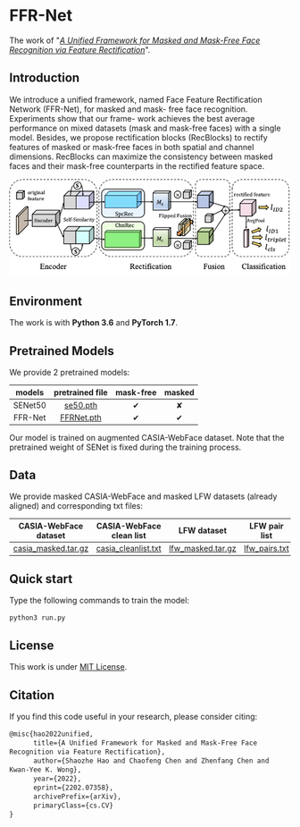 # FFR-Net

The work of "[*A Unified Framework for Masked and Mask-Free Face Recognition via Feature Rectification*](https://arxiv.org/pdf/2202.07358.pdf)".

## Introduction
We introduce a unified framework, named Face Feature Rectification Network (FFR-Net), for masked and mask- free face recognition. Experiments show that our frame- work achieves the best average performance on mixed datasets (mask and mask-free faces) with a single model. Besides, we propose rectification blocks (RecBlocks) to rectify features of masked or mask-free faces in both spatial and channel dimensions. RecBlocks can maximize the consistency between masked faces and their mask-free counterparts in the rectified feature space.

![overview](./images/overview.png)

## Environment
The work is with **Python 3.6** and **PyTorch 1.7**.

## Pretrained Models

We provide 2 pretrained models:

| models | pretrained file | mask-free | masked |
| :-----:| :----: | :----: | :----: |
| SENet50 | [se50.pth](https://drive.google.com/file/d/1qiu_emStHGt_b_ZVeaAKWjYovAR3q1n5/view?usp=sharing) | ✔ | ✘ |
| FFR-Net | [FFRNet.pth](https://drive.google.com/file/d/1kVlQHCVynkVXW6cWHS1cVS-4D8_dMTwg/view?usp=sharing) | ✔ | ✔ |

Our model is trained on augmented CASIA-WebFace dataset. Note that the pretrained weight of SENet is fixed during the training process.

## Data

We provide masked CASIA-WebFace and masked LFW datasets (already aligned) and corresponding txt files:

| CASIA-WebFace dataset | CASIA-WebFace clean list | LFW dataset | LFW pair list |
| :-----:| :----: | :----: | :----: |
| [casia_masked.tar.gz](https://drive.google.com/file/d/1Wv1q_uObl-vl4lxHTTRBqbGYH8mQDRBE/view?usp=sharing) | [casia_cleanlist.txt](https://drive.google.com/file/d/1hU0-zX8386_trDUChRrx7qZOolQIDedA/view?usp=sharing) | [lfw_masked.tar.gz](https://drive.google.com/file/d/1qpTG6n88Oqe1TyAqpmMApSz2u3G3kFKG/view?usp=sharing) | [lfw_pairs.txt](https://drive.google.com/file/d/1_wJjzfBJ1NjWv4iJtubfb67-xX-kCIZf/view?usp=sharing) |

## Quick start
Type the following commands to train the model:
```
python3 run.py
```
## License
This work is under [MIT License](LICENSE).

## Citation
If you find this code useful in your research, please consider citing:
```
@misc{hao2022unified,
      title={A Unified Framework for Masked and Mask-Free Face Recognition via Feature Rectification}, 
      author={Shaozhe Hao and Chaofeng Chen and Zhenfang Chen and Kwan-Yee K. Wong},
      year={2022},
      eprint={2202.07358},
      archivePrefix={arXiv},
      primaryClass={cs.CV}
}
```
